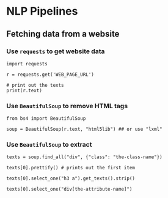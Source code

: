 # NLP Pipelines


## Fetching data from a website

### Use `requests` to get website data

```python3
import requests

r = requests.get('WEB_PAGE_URL')

# print out the texts
print(r.text)
```

### Use `BeautifulSoup` to remove HTML tags

```python3
from bs4 import BeautifulSoup

soup = BeautifulSoup(r.text, "html5lib") ## or use "lxml"
```

### Use `BeautifulSoup` to extract 

```python3
texts = soup.find_all("div", {"class": "the-class-name"})

texts[0].prettify() # prints out the first item

texts[0].select_one("h3 a").get_texts().strip()

texts[0].select_one("div[the-attribute-name]")
```
